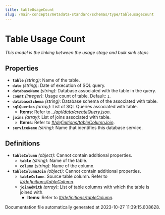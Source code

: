 ```yaml
---
title: tableUsageCount
slug: /main-concepts/metadata-standard/schemas/type/tableusagecount
---
```


# Table Usage Count

*This model is the linking between the usage stage and bulk sink steps*

## Properties

- **`table`** *(string)*: Name of the table.
- **`date`** *(string)*: Date of execution of SQL query.
- **`databaseName`** *(string)*: Database associated with the table in the query.
- **`count`** *(integer)*: Usage count of table. Default: `1`.
- **`databaseSchema`** *(string)*: Database schema of the associated with table.
- **`sqlQueries`** *(array)*: List of SQL Queries associated with table.
  - **Items**: Refer to *[../api/data/createQuery.json](#/api/data/createQuery.json)*.
- **`joins`** *(array)*: List of joins associated with table.
  - **Items**: Refer to *[#/definitions/tableColumnJoin](#definitions/tableColumnJoin)*.
- **`serviceName`** *(string)*: Name that identifies this database service.
## Definitions

- <a id="definitions/tableColumn"></a>**`tableColumn`** *(object)*: Cannot contain additional properties.
  - **`table`** *(string)*: Name of the table.
  - **`column`** *(string)*: Name of the column.
- <a id="definitions/tableColumnJoin"></a>**`tableColumnJoin`** *(object)*: Cannot contain additional properties.
  - **`tableColumn`**: Source table column. Refer to *[#/definitions/tableColumn](#definitions/tableColumn)*.
  - **`joinedWith`** *(array)*: List of table columns with which the table is joined with.
    - **Items**: Refer to *[#/definitions/tableColumn](#definitions/tableColumn)*.


Documentation file automatically generated at 2023-10-27 11:39:15.608628.
